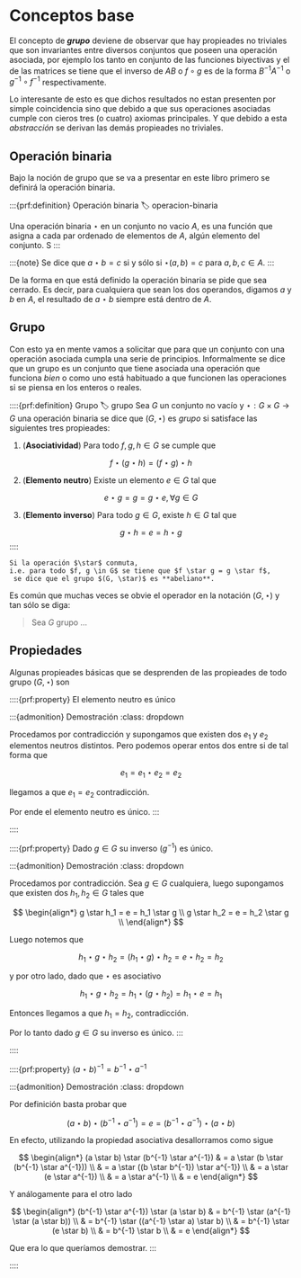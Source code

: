 # Conceptos base

El concepto de ___grupo___ deviene de observar que hay propieades no triviales que son invariantes entre diversos conjuntos que poseen una operación asociada, por ejemplo los tanto en conjunto de las funciones biyectivas y el de las matrices se tiene que el inverso de $AB$ o $f \circ g$ es de la forma $B^{-1}A^{-1}$ o $g^{-1} \circ f^{-1}$ respectivamente. 

Lo interesante de esto es que dichos resultados no estan presenten por simple coincidencia sino que debido a que sus operaciones asociadas cumple con cieros tres (o cuatro) axiomas principales. Y que debido a esta _abstracción_ se derivan las demás propieades no triviales. 

## Operación binaria

Bajo la noción de grupo que se va a presentar en este libro primero se definirá la operación binaria. 

:::{prf:definition} Operación binaria
:label: operacion-binaria

Una operación binaria $\star$ en un conjunto no vacio $A$, es una función que asigna a cada par ordenado de elementos de $A$, algún elemento del conjunto. S
:::

:::{note}
Se dice que $a \star b = c$ si y sólo si $\star(a, b) = c$ para $a, b, c \in A$. 
:::

De la forma en que está definido la operación binaria se pide que sea cerrado. Es decir, para cualquiera que sean los dos operandos, digamos $a$ y $b$ en $A$, el resultado de $a \star b$ siempre está dentro de $A$. 

## Grupo

Con esto ya en mente vamos a solicitar que para que un conjunto con una operación asociada cumpla una serie de principios. Informalmente se dice que un grupo es un conjunto que tiene asociada una operación que funciona _bien_ o como uno está habituado a que funcionen las operaciones si se piensa en los enteros o reales. 

::::{prf:definition} Grupo
:label: grupo
Sea $G$ un conjunto no vacío y $\star : G \times G \to G$ una operación binaria se dice que $(G, \star)$ es _grupo_ si satisface las siguientes tres propieades:
1. (**Asociatividad**) 
Para todo $f, g, h \in G$ se cumple que

$$
f \star (g \star h) = (f \star g) \star h
$$

2. (**Elemento neutro**) 
Existe un elemento $e \in G$ tal que

$$
e \star g = g = g \star e, \forall g \in G
$$

3. (**Elemento inverso**) 
Para todo $g \in G$, existe $h \in G$ tal que

$$
g \star h = e = h \star g
$$
::::

```{note}
Si la operación $\star$ conmuta, 
i.e. para todo $f, g \in G$ se tiene que $f \star g = g \star f$,
 se dice que el grupo $(G, \star)$ es **abeliano**. 
```

Es común que muchas veces se obvie el operador en la notación $(G, \star)$ y tan sólo se diga:

> Sea $G$ grupo $\ldots$

## Propiedades
Algunas propieades básicas que se desprenden de las propieades de todo grupo $(G, \star)$ son

::::{prf:property}
El elemento neutro es único

:::{admonition} Demostración
:class: dropdown

Procedamos por contradicción y supongamos que existen dos $e_1$ y $e_2$ elementos neutros distintos. Pero podemos operar entos dos entre si de tal forma que 

$$
e_1 = e_1 \star e_2 = e_2
$$

llegamos a que $e_1 = e_2$ contradicción.

Por ende el elemento neutro es único.
:::

::::

::::{prf:property}
Dado $g \in G$ su inverso ($g^{-1}$) es único. 

:::{admonition} Demostración
:class: dropdown

Procedamos por contradicción. Sea $g \in G$ cualquiera, luego supongamos que existen dos $h_1, h_2 \in G$ tales que

$$
\begin{align*}
g \star h_1 = e = h_1 \star g \\
g \star h_2 = e = h_2 \star g \\
\end{align*}
$$

Luego notemos que

$$
h_1 \star g \star h_2 = (h_1 \star g) \star h_2 = e \star h_2 = h_2
$$

y por otro lado, dado que $\star$ es asociativo

$$
h_1 \star g \star h_2 = h_1 \star (g \star h_2) = h_1 \star e = h_1
$$

Entonces llegamos a que $h_1 = h_2$, contradicción. 

Por lo tanto dado $g \in G$ su inverso es único. 
:::

::::

::::{prf:property}
$(a \star b)^{-1}=b^{-1} \star a^{-1}$

:::{admonition} Demostración
:class: dropdown

Por definición basta probar que 

$$
(a \star b) \star (b^{-1} \star a^{-1}) = e = (b^{-1} \star a^{-1}) \star (a \star b)
$$

En efecto, utilizando la propiedad asociativa desallorramos como sigue

$$
\begin{align*}
(a \star b) \star (b^{-1} \star a^{-1}) & = a \star (b \star (b^{-1} \star a^{-1})) \\
& = a \star ((b \star b^{-1}) \star a^{-1}) \\
& = a \star (e \star a^{-1}) \\
& = a \star a^{-1} \\
& = e
\end{align*}
$$

Y análogamente para el otro lado

$$
\begin{align*}
(b^{-1} \star a^{-1}) \star (a \star b) & = b^{-1} \star (a^{-1} \star (a \star b)) \\
& = b^{-1} \star ((a^{-1} \star a) \star b) \\
& = b^{-1} \star (e \star b) \\
& = b^{-1} \star b \\
& = e
\end{align*}
$$

Que era lo que queríamos demostrar.
:::

::::